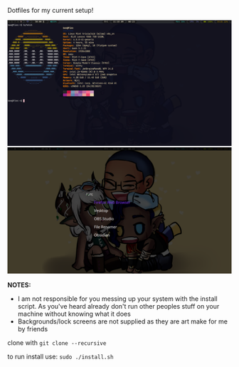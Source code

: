 Dotfiles for my current setup!

![Main Look](./assets/terminal.png)
![D Menu](./assets/tofi.png)

**NOTES:** 
- I am not responsible for you messing up your system with the install script. As you've heard already don't run other peoples stuff on your machine without knowing what it does
- Backgrounds/lock screens are not supplied as they are art make for me by friends

clone with ```git clone --recursive```

to run install use: ``` sudo ./install.sh ```

